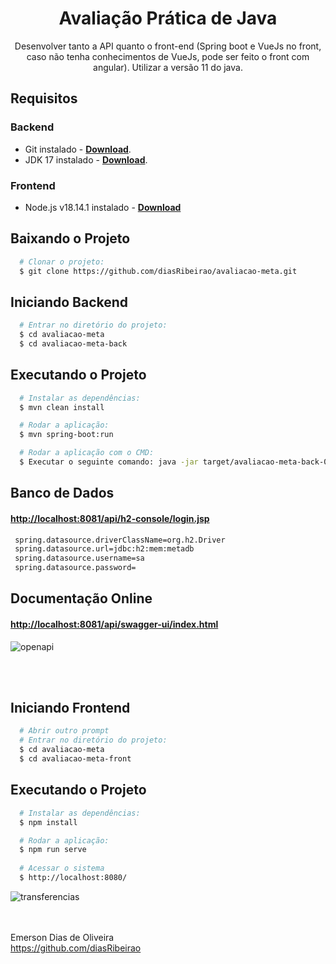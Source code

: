 <h1 align="center">
Avaliação Prática de Java 
</h1>

<p align="center">
  Desenvolver tanto a API quanto o front-end (Spring boot e VueJs no front, caso não tenha 
conhecimentos de VueJs, pode ser feito o front com angular). Utilizar a versão 11 do java. 
</p>

## Requisitos
### Backend
- Git instalado - [**Download**](https://git-scm.com/downloads).
- JDK 17 instalado - [**Download**](https://www.oracle.com/java/technologies/javase/jdk17-archive-downloads.html).

### Frontend
- Node.js v18.14.1 instalado - [**Download**](https://nodejs.org/en/download/prebuilt-installer)

## Baixando o Projeto
``` bash
  # Clonar o projeto:
  $ git clone https://github.com/diasRibeirao/avaliacao-meta.git
```


## Iniciando Backend
``` bash
  # Entrar no diretório do projeto:
  $ cd avaliacao-meta
  $ cd avaliacao-meta-back
```

## Executando o Projeto
```bash
  # Instalar as dependências:
  $ mvn clean install 

  # Rodar a aplicação:
  $ mvn spring-boot:run

  # Rodar a aplicação com o CMD:
  $ Executar o seguinte comando: java -jar target/avaliacao-meta-back-0.0.1-SNAPSHOT.jar

```

## Banco de Dados

#### [**http://localhost:8081/api/h2-console/login.jsp**](http://localhost:8081/api/h2-console/login.jsp)
```bash
 spring.datasource.driverClassName=org.h2.Driver
 spring.datasource.url=jdbc:h2:mem:metadb
 spring.datasource.username=sa
 spring.datasource.password=
```

## Documentação Online

#### [**http://localhost:8081/api/swagger-ui/index.html**](http://localhost:8081/api/swagger-ui/index.html)

![openapi](https://github.com/user-attachments/assets/b73b1c84-2906-4e41-b9fd-f7a4aa7b8b2f)


<br /><br />

## Iniciando Frontend
``` bash  
  # Abrir outro prompt
  # Entrar no diretório do projeto:
  $ cd avaliacao-meta
  $ cd avaliacao-meta-front
```

## Executando o Projeto
```bash
  # Instalar as dependências:
  $ npm install 

  # Rodar a aplicação:
  $ npm run serve
  
  # Acessar o sistema
  $ http://localhost:8080/

```

![transferencias](https://github.com/user-attachments/assets/666faad8-fec3-4910-9bdb-84d38d437da5)


<br /><br />
Emerson Dias de Oliveira<br />
https://github.com/diasRibeirao

